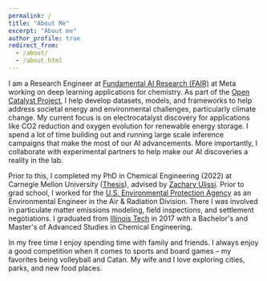 ```yaml
---
permalink: /
title: "About Me"
excerpt: "About me"
author_profile: true
redirect_from: 
  - /about/
  - /about.html
---
```


I am a Research Engineer at [Fundamental AI Research (FAIR)](https://ai.meta.com/research/) at Meta working on deep learning applications for chemistry. As part of the [Open Catalyst Project](https://opencatalystproject.org/), I help develop datasets, models, and frameworks to help address societal energy and environmental challenges, particularly climate change. My current focus is on electrocatalyst discovery for applications like CO2 reduction and oxygen evolution for renewable energy storage. I spend a lot of time building out and running large scale inference campaigns that make the most of our AI advancements. More importantly, I collaborate with experimental partners to help make our AI discoveries a reality in the lab.

Prior to this, I completed my PhD in Chemical Engineering (2022) at Carnegie Mellon University ([Thesis](https://kilthub.cmu.edu/articles/thesis/Generalizable_Machine_Learning_Models_for_Electrocatalyst_Discovery/22138337)), advised by [Zachary Ulissi](https://ulissigroup.cheme.cmu.edu/bio/). Prior to grad school, I worked for the [U.S. Environmental Protection Agency](https://www.epa.gov/) as an Environmental Engineer in the Air & Radiation Division. There I was involved in particulate matter emissions modeling, field inspections, and settlement negotiations. I graduated from [Illinois Tech](https://www.iit.edu/) in 2017 with a Bachelor's and Master's of Advanced Studies in Chemical Engineering.

In my free time I enjoy spending time with family and friends. I always enjoy a good competition when it comes to sports and board games – my favorites being volleyball and Catan. My wife and I love exploring cities, parks, and new food places.
